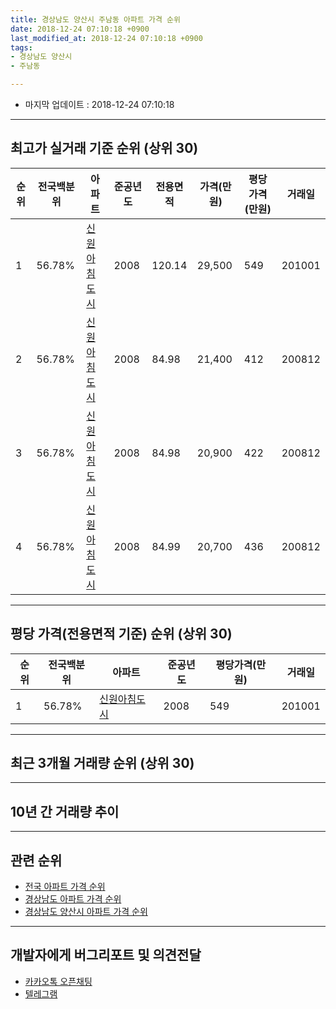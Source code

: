 ```yaml
---
title: 경상남도 양산시 주남동 아파트 가격 순위
date: 2018-12-24 07:10:18 +0900
last_modified_at: 2018-12-24 07:10:18 +0900
tags:
- 경상남도 양산시
- 주남동

---
```


* 마지막 업데이트 : 2018-12-24 07:10:18

---

## 최고가 실거래 기준 순위 (상위 30)


|순위|전국백분위|아파트|준공년도|전용면적|가격(만원)|평당가격(만원)|거래일|
|---|---|---|---|---|---|---|---|
|1|56.78%|[신원아침도시](https://search.naver.com/search.naver?query=%EA%B2%BD%EC%83%81%EB%82%A8%EB%8F%84+%EC%96%91%EC%82%B0%EC%8B%9C+%EC%A3%BC%EB%82%A8%EB%8F%99+%EC%8B%A0%EC%9B%90%EC%95%84%EC%B9%A8%EB%8F%84%EC%8B%9C)|2008|120.14|29,500|549|201001|
|2|56.78%|[신원아침도시](https://search.naver.com/search.naver?query=%EA%B2%BD%EC%83%81%EB%82%A8%EB%8F%84+%EC%96%91%EC%82%B0%EC%8B%9C+%EC%A3%BC%EB%82%A8%EB%8F%99+%EC%8B%A0%EC%9B%90%EC%95%84%EC%B9%A8%EB%8F%84%EC%8B%9C)|2008|84.98|21,400|412|200812|
|3|56.78%|[신원아침도시](https://search.naver.com/search.naver?query=%EA%B2%BD%EC%83%81%EB%82%A8%EB%8F%84+%EC%96%91%EC%82%B0%EC%8B%9C+%EC%A3%BC%EB%82%A8%EB%8F%99+%EC%8B%A0%EC%9B%90%EC%95%84%EC%B9%A8%EB%8F%84%EC%8B%9C)|2008|84.98|20,900|422|200812|
|4|56.78%|[신원아침도시](https://search.naver.com/search.naver?query=%EA%B2%BD%EC%83%81%EB%82%A8%EB%8F%84+%EC%96%91%EC%82%B0%EC%8B%9C+%EC%A3%BC%EB%82%A8%EB%8F%99+%EC%8B%A0%EC%9B%90%EC%95%84%EC%B9%A8%EB%8F%84%EC%8B%9C)|2008|84.99|20,700|436|200812|


---

## 평당 가격(전용면적 기준) 순위 (상위 30)


|순위|전국백분위|아파트|준공년도|평당가격(만원)|거래일|
|---|---|---|---|---|---|
|1|56.78%|[신원아침도시](https://search.naver.com/search.naver?query=%EA%B2%BD%EC%83%81%EB%82%A8%EB%8F%84+%EC%96%91%EC%82%B0%EC%8B%9C+%EC%A3%BC%EB%82%A8%EB%8F%99+%EC%8B%A0%EC%9B%90%EC%95%84%EC%B9%A8%EB%8F%84%EC%8B%9C)|2008|549|201001|


---

## 최근 3개월 거래량 순위 (상위 30)


<div style="width:100%;">
    <canvas id="deal_count_ranking" height="250"></canvas>
</div>


<script>
new Chart(document.getElementById("deal_count_ranking"), {
    type: 'horizontalBar',
    data: {
        labels: ['신원아침도시'],
        datasets: [{
            label: '실거래 수',
            data: [3],
            borderColor: "rgba(255, 0, 128, 1)",
            backgroundColor: "rgba(255, 0, 128, 0.5)",
            fill: false,
        }]
    },
    options: {
        responsive: true,
        title: {
            display: true,
            text: '최근 3개월 거래량 순위'
        },
        tooltips: {
            mode: 'index',
            intersect: false,
            callbacks: {
                title: function(tooltipItems, data) {
                    return "실거래 수:";
                },
                label: function(tooltipItem, data) {
                    return data.labels[tooltipItem.index] + ": " + tooltipItem.xLabel;
                }
            }
        },
        hover: {
            mode: 'nearest',
            intersect: true
        },
        scales: {
            xAxes: [{
                display: true,
                scaleLabel: {
                    display: true,
                    labelString: '실거래 수'
                },
                ticks: {
                    suggestedMin: 0,
                }
            }],
            yAxes: [{
                display: true,
                ticks: {
                    autoSkip: false,
                    callback: function(value, index, values) {
                        if (value.length > 15)
                            return value.substr(0, 13) + "...";
                        else
                            return value;
                    }
                },
                scaleLabel: {
                    display: false,
                }
            }]
        }
    }
});

</script>


---

## 10년 간 거래량 추이


<div style="width:100%;">
    <canvas id="deal_progress" height="250"></canvas>
</div>

<script>
new Chart(document.getElementById("deal_progress"), {
    type: 'line',
    data: {
        labels: ['200812','200901','200902','200903','200904','200905','200906','200907','200908','200909','200910','200911','200912','201001','201002','201003','201004','201005','201006','201007','201008','201009','201010','201011','201012','201101','201102','201103','201104','201105','201106','201107','201108','201109','201110','201111','201112','201201','201202','201203','201204','201205','201206','201207','201208','201209','201210','201211','201212','201301','201302','201303','201304','201305','201306','201307','201308','201309','201310','201311','201312','201401','201402','201403','201404','201405','201406','201407','201408','201409','201410','201411','201412','201501','201502','201503','201504','201505','201506','201507','201508','201509','201510','201511','201512','201601','201602','201603','201604','201605','201606','201607','201608','201609','201610','201611','201612','201701','201702','201703','201704','201705','201706','201707','201708','201709','201710','201711','201712','201801','201802','201803','201804','201805','201806','201807','201808','201809','201810','201811','201812'],
        datasets: [{
            label: '실거래 수',
            pointRadius: 1,
            data: [67, 2, 8, 14, 6, 8, 7, 7, 3, 28, 13, 13, 7, 8, 3, 2, 4, 1, 4, 4, 5, 3, 8, 4, 12, 13, 14, 22, 10, 7, 6, 10, 5, 2, 4, 4, 6, 2, 2, 5, 1, 2, 5, 1, 4, 3, 3, 7, 2, 2, 8, 4, 8, 0, 4, 2, 4, 6, 4, 1, 4, 3, 3, 6, 2, 3, 3, 4, 4, 7, 4, 5, 0, 4, 7, 11, 8, 5, 5, 11, 5, 5, 10, 7, 4, 3, 6, 8, 10, 5, 6, 7, 11, 4, 4, 7, 4, 6, 3, 4, 4, 2, 3, 3, 3, 2, 8, 4, 2, 2, 1, 4, 3, 1, 1, 2, 0, 3, 1, 1, 1],
            borderColor: "rgba(255, 201, 14, 1)",
            backgroundColor: "rgba(255, 201, 14, 0.5)",
            fill: true,
        }]
    },
    options: {
        responsive: true,
        title: {
            display: true,
            text: '10년간 거래량 추이'
        },
        tooltips: {
            mode: 'index',
            intersect: false,
        },
        hover: {
            mode: 'nearest',
            intersect: true
        },
        scales: {
            xAxes: [{
                display: true,
                scaleLabel: {
                    display: true,
                    labelString: '년/월'
                }
            }],
            yAxes: [{
                display: true,
                ticks: {
                    suggestedMin: 0,
                },
                scaleLabel: {
                    display: true,
                    labelString: '실거래 수'
                }
            }]
        }
    }
});

</script>


---

## 관련 순위

- [전국 아파트 가격 순위](https://inasie.github.io/apt-ranking/전국)
- [경상남도 아파트 가격 순위](https://inasie.github.io/apt-ranking/경상남도)
- [경상남도 양산시 아파트 가격 순위](https://inasie.github.io/apt-ranking/경상남도-양산시)


---

## 개발자에게 버그리포트 및 의견전달

- [카카오톡 오픈채팅](https://open.kakao.com/o/gLJUAP4)
- [텔레그램](https://t.me/inasie)

